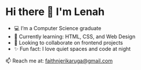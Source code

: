 # Hi there 👋 I'm Lenah

- 💻 I’m a Computer Science graduate
- 🌱 Currently learning: HTML, CSS, and Web Design
- 👯 Looking to collaborate on frontend projects
- ✨ Fun fact: I love quiet spaces and code at night

📫 Reach me at: faithnjerikaruga@gmail.com
